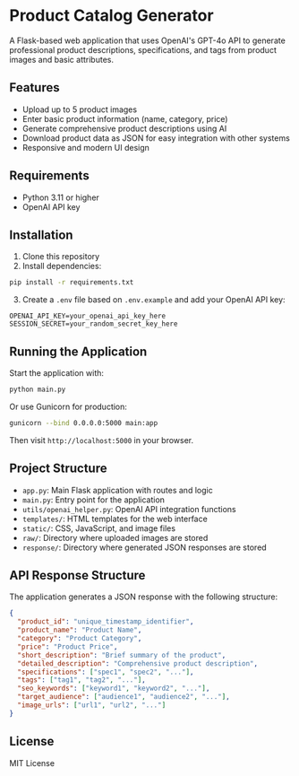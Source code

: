 # Product Catalog Generator

A Flask-based web application that uses OpenAI's GPT-4o API to generate professional product descriptions, specifications, and tags from product images and basic attributes.

## Features

- Upload up to 5 product images
- Enter basic product information (name, category, price)
- Generate comprehensive product descriptions using AI
- Download product data as JSON for easy integration with other systems
- Responsive and modern UI design

## Requirements

- Python 3.11 or higher
- OpenAI API key

## Installation

1. Clone this repository
2. Install dependencies:

```bash
pip install -r requirements.txt
```

3. Create a `.env` file based on `.env.example` and add your OpenAI API key:

```
OPENAI_API_KEY=your_openai_api_key_here
SESSION_SECRET=your_random_secret_key_here
```

## Running the Application

Start the application with:

```bash
python main.py
```

Or use Gunicorn for production:

```bash
gunicorn --bind 0.0.0.0:5000 main:app
```

Then visit `http://localhost:5000` in your browser.

## Project Structure

- `app.py`: Main Flask application with routes and logic
- `main.py`: Entry point for the application
- `utils/openai_helper.py`: OpenAI API integration functions
- `templates/`: HTML templates for the web interface
- `static/`: CSS, JavaScript, and image files
- `raw/`: Directory where uploaded images are stored
- `response/`: Directory where generated JSON responses are stored

## API Response Structure

The application generates a JSON response with the following structure:

```json
{
  "product_id": "unique_timestamp_identifier",
  "product_name": "Product Name",
  "category": "Product Category",
  "price": "Product Price",
  "short_description": "Brief summary of the product",
  "detailed_description": "Comprehensive product description",
  "specifications": ["spec1", "spec2", "..."],
  "tags": ["tag1", "tag2", "..."],
  "seo_keywords": ["keyword1", "keyword2", "..."],
  "target_audience": ["audience1", "audience2", "..."],
  "image_urls": ["url1", "url2", "..."]
}
```

## License

MIT License
